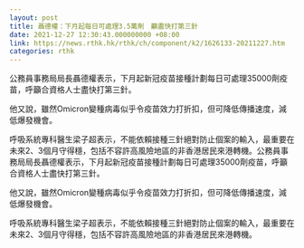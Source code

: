 ```yaml
---
layout: post
title: 聶德權：下月起每日可處理3.5萬劑　籲盡快打第三針
date: 2021-12-27 12:30:43.000000000 +08:00
link: https://news.rthk.hk/rthk/ch/component/k2/1626133-20211227.htm
categories: rthk
---
```


公務員事務局局長聶德權表示，下月起新冠疫苗接種計劃每日可處理35000劑疫苗，呼籲合資格人士盡快打第三針。

他又說，雖然Omicron變種病毒似乎令疫苗效力打折扣，但可降低傳播速度，減低爆發機會。

呼吸系統專科醫生梁子超表示，不能依賴接種三針絕對防止個案的輸入，最重要在未來2、3個月守得穩，包括不容許高風險地區的非香港居民來港轉機。公務員事務局局長聶德權表示，下月起新冠疫苗接種計劃每日可處理35000劑疫苗，呼籲合資格人士盡快打第三針。

他又說，雖然Omicron變種病毒似乎令疫苗效力打折扣，但可降低傳播速度，減低爆發機會。

呼吸系統專科醫生梁子超表示，不能依賴接種三針絕對防止個案的輸入，最重要在未來2、3個月守得穩，包括不容許高風險地區的非香港居民來港轉機。
